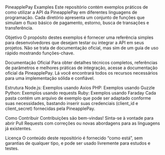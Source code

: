 PineapplePay Examples
Este repositório contém exemplos práticos de como utilizar a API da PineapplePay em diferentes linguagens de programação. Cada diretório apresenta um conjunto de funções que simulam o fluxo básico de pagamento, estorno, busca de transações e transferência.

Objetivo
O propósito destes exemplos é fornecer uma referência simples para desenvolvedores que desejam testar ou integrar a API em seus projetos. Não se trata de documentação oficial, mas sim de um guia de uso rápido mostrando funções-chave.

Documentação Oficial
Para obter detalhes técnicos completos, referências de parâmetros e melhores práticas de integração, acesse a documentação oficial da PineapplePay. Lá você encontrará todos os recursos necessários para uma implementação sólida e confiável.

Estrutura
Node.js: Exemplos usando Axios
PHP: Exemplos usando Guzzle
Python: Exemplos usando requests
Ruby: Exemplos usando Faraday
Cada pasta contém um arquivo de exemplo que pode ser adaptado conforme suas necessidades, bastando inserir suas credenciais (client_id e client_secret) fornecidas pela PineapplePay.

Como Contribuir
Contribuições são bem-vindas! Sinta-se à vontade para abrir Pull Requests com correções ou novas abordagens para as linguagens já existentes.

Licença
O conteúdo deste repositório é fornecido “como está”, sem garantias de qualquer tipo, e pode ser usado livremente para estudos e testes.

